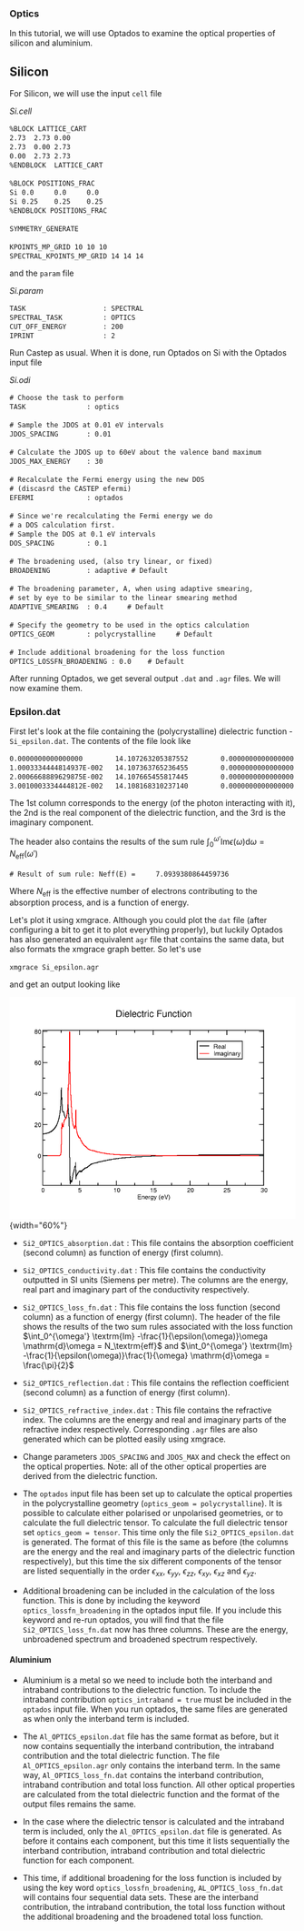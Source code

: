 ### Optics

In this tutorial, we will use Optados to examine the optical properties of silicon and aluminium.

## Silicon

For Silicon, we will use the input `cell` file

*Si.cell*
```
%BLOCK LATTICE_CART
2.73  2.73 0.00
2.73  0.00 2.73
0.00  2.73 2.73
%ENDBLOCK  LATTICE_CART

%BLOCK POSITIONS_FRAC
Si 0.0     0.0     0.0
Si 0.25    0.25    0.25
%ENDBLOCK POSITIONS_FRAC

SYMMETRY_GENERATE

KPOINTS_MP_GRID 10 10 10  
SPECTRAL_KPOINTS_MP_GRID 14 14 14
```

and the `param` file

*Si.param*
```
TASK                   : SPECTRAL
SPECTRAL_TASK          : OPTICS
CUT_OFF_ENERGY         : 200
IPRINT                 : 2

```
Run Castep as usual. When it is done, run Optados on Si with the Optados input file

*Si.odi*
```
# Choose the task to perform
TASK               : optics

# Sample the JDOS at 0.01 eV intervals
JDOS_SPACING       : 0.01

# Calculate the JDOS up to 60eV about the valence band maximum
JDOS_MAX_ENERGY    : 30

# Recalculate the Fermi energy using the new DOS
# (discasrd the CASTEP efermi)
EFERMI             : optados

# Since we're recalculating the Fermi energy we do
# a DOS calculation first.
# Sample the DOS at 0.1 eV intervals
DOS_SPACING        : 0.1

# The broadening used, (also try linear, or fixed)
BROADENING         : adaptive # Default

# The broadening parameter, A, when using adaptive smearing,
# set by eye to be similar to the linear smearing method
ADAPTIVE_SMEARING  : 0.4     # Default

# Specify the geometry to be used in the optics calculation
OPTICS_GEOM        : polycrystalline     # Default

# Include additional broadening for the loss function
OPTICS_LOSSFN_BROADENING : 0.0    # Default

```

After running Optados, we get several output `.dat` and `.agr` files. We will now examine them.

### Epsilon.dat

First let's look at the file containing the (polycrystalline) dielectric function - `Si_epsilon.dat`. The contents of the file look like

```
0.0000000000000000        14.107263205387552        0.0000000000000000     
1.0003334444814937E-002   14.107363765236455        0.0000000000000000     
2.0006668889629875E-002   14.107665455817445        0.0000000000000000     
3.0010003334444812E-002   14.108168310237140        0.0000000000000000    
```

The 1st column corresponds to the energy (of the photon interacting with it), the 2nd is the real component of the dielectric function, and the 3rd is the imaginary component.

The header also contains the results of the sum rule $\int_0^{\omega'} \textrm{Im} \epsilon(\omega) \mathrm{d}\omega = N_\textrm{eff}(\omega')$

`# Result of sum rule: Neff(E) =     7.0939380864459736`

Where $N_\textrm{eff}$ is the effective number of electrons contributing to the absorption process, and is a function of energy.

Let's plot it using xmgrace. Although you could plot the `dat` file (after configuring a bit to get it to plot everything properly), but luckily Optados has also generated an equivalent `agr` file that contains the same data, but also formats the xmgrace graph better. So let's use

`xmgrace Si_epsilon.agr`

and get an output looking like

![Standard dielectric plot of Si](Si_dielectric.png){width="60%"}




* `Si2_OPTICS_absorption.dat` : This file contains the absorption coefficient (second column) as function of energy (first column).
* `Si2_OPTICS_conductivity.dat` : This file contains the conductivity outputted in SI units (Siemens per metre).  The columns are the energy, real part  and imaginary part of the conductivity respectively.  

* `Si2_OPTICS_loss_fn.dat` : This file contains the loss function (second column) as a function of energy (first column).  The header of the file shows the results of the two sum rules associated with the loss function $\int_0^{\omega'} \textrm{Im} -\frac{1}{\epsilon(\omega)}\omega \mathrm{d}\omega = N_\textrm{eff}$ and $\int_0^{\omega'} \textrm{Im} -\frac{1}{\epsilon(\omega)}\frac{1}{\omega} \mathrm{d}\omega = \frac{\pi}{2}$
* `Si2_OPTICS_reflection.dat` : This file contains the reflection coefficient (second column) as a function of energy (first column).
* `Si2_OPTICS_refractive_index.dat` : This file contains the refractive index.  The columns are the energy and real and imaginary parts of the refractive index respectively. Corresponding `.agr` files are also generated which can be plotted easily using xmgrace.

* Change parameters `JDOS_SPACING` and `JDOS_MAX` and check the effect on the optical properties.  Note: all of the other optical properties are derived from the dielectric function.  
*  The `optados` input file has been set up to calculate the optical properties in the polycrystalline geometry (`optics_geom = polycrystalline`).  It is possible to calculate either polarised or unpolarised geometries, or to calculate the full dielectric tensor.  To calculate the full dielectric tensor set `optics_geom = tensor`.  This time only the file `Si2_OPTICS_epsilon.dat` is generated.  The format of this file is the same as before (the columns are the energy and the real and imaginary parts of the dielectric function respectively), but this time the six different components of the tensor are listed sequentially in the order $\epsilon_{xx}$, $\epsilon_{yy}$, $\epsilon_{zz}$, $\epsilon_{xy}$, $\epsilon_{xz}$ and $\epsilon_{yz}$.

* Additional broadening can be included in the calculation of the loss function.  This is done by including the keyword `optics_lossfn_broadening` in the optados input file.  If you include this keyword and re-run optados, you will find that the file `Si2_OPTICS_loss_fn.dat` now has three columns.  These are the energy, unbroadened spectrum and broadened spectrum respectively.  

#### Aluminium

* Aluminium is a metal so we need to include both the interband and intraband contributions to the dielectric function.  To include the intraband contribution `optics_intraband = true` must be included in the `optados` input file.  When you run optados, the same files are generated as when only the interband term is included.  

* The `Al_OPTICS_epsilon.dat` file has the same format as before, but it now contains sequentially the interband contribution, the intraband contribution and the total dielectric function.  The file `Al_OPTICS_epsilon.agr` only contains the interband term.  In the same way, `Al_OPTICS_loss_fn.dat` contains the interband contribution, intraband contribution and total loss function.  All other optical properties are calculated from the total dielectric function and the format of the output files remains the same.

* In the case where the dielectric tensor is calculated and the intraband term is included, only the `Al_OPTICS_epsilon.dat` file is generated.  As before it contains each component, but this time it lists sequentially the interband contribution, intraband contribution and total dielectric function for each component.   

* This time, if additional broadening for the loss function is included by using the key word `optics_lossfn_broadening`,  `AL_OPTICS_loss_fn.dat` will contains four sequential data sets.  These are the interband contribution, the intraband contribution, the total loss function without the additional broadening and the broadened total loss function.  
